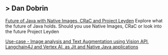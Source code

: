 
## > Dan Dobrin

[Future of Java with Native Images, CRaC and Project Leyden](_posts/2024-02-07-Future-of-Java.md)
Explore what the future of Java holds. Should you use Native Images, CRaC or look into the future Project Leyden


[Use-case - Image analysis and Text Augmentation using Vision API, Langchain4J and Vertex AI, as Jit and Native Java applications](_posts/2024-02-06-Image-Analysis-Vertex-AI.md)

